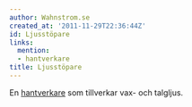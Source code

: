 ```yaml
---
author: Wahnstrom.se
created_at: '2011-11-29T22:36:44Z'
id: Ljusstöpare
links:
  mention:
  - hantverkare
title: Ljusstöpare
---
```


En [hantverkare] som tillverkar vax- och talgljus.

  [hantverkare]: hantverkare